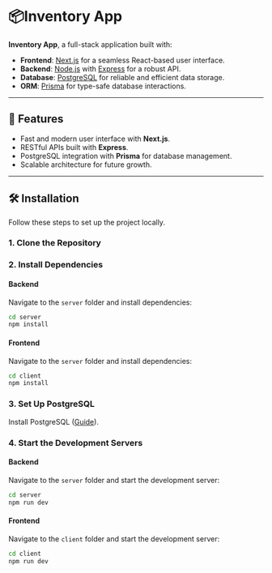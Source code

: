 # 📦Inventory App

**Inventory App**, a full-stack application built with:

- **Frontend**: [Next.js](https://nextjs.org/) for a seamless React-based user interface.
- **Backend**: [Node.js](https://nodejs.org/) with [Express](https://expressjs.com/) for a robust API.
- **Database**: [PostgreSQL](https://www.postgresql.org/) for reliable and efficient data storage.
- **ORM**: [Prisma](https://www.prisma.io/) for type-safe database interactions.

---

## 🚀 Features

- Fast and modern user interface with **Next.js**.
- RESTful APIs built with **Express**.
- PostgreSQL integration with **Prisma** for database management.
- Scalable architecture for future growth.

---

## 🛠️ Installation

Follow these steps to set up the project locally.

### 1. Clone the Repository

### 2. Install Dependencies

#### Backend
Navigate to the `server` folder and install dependencies:
```bash
cd server
npm install
```

#### Frontend
Navigate to the `server` folder and install dependencies:
```bash
cd client
npm install
```

### 3. Set Up PostgreSQL

Install PostgreSQL ([Guide](https://www.postgresql.org/download/)).

### 4. Start the Development Servers

#### Backend
Navigate to the `server` folder and start the development server:
```bash
cd server
npm run dev
```

#### Frontend
Navigate to the `client` folder and start the development server:
```bash
cd client
npm run dev
```

